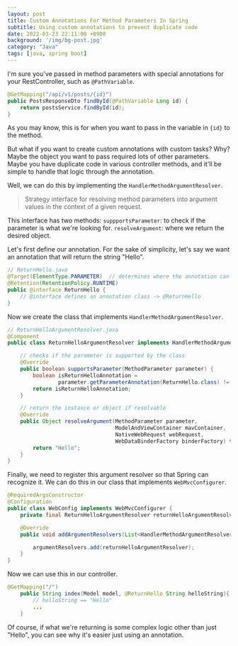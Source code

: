 ```yaml
---
layout: post
title: Custom Annotations For Method Parameters In Spring
subtitle: Using custom annotations to prevent duplicate code
date: 2022-03-23 22:11:00 +0900
background: '/img/bg-post.jpg'
category: "Java"
tags: [java, spring boot]
---
```


I'm sure you've passed in method parameters with special annotations for your RestController, such as `@PathVariable`.

```java
@GetMapping("/api/v1/posts/{id}")
public PostsResponseDto findById(@PathVariable Long id) {
    return postsService.findById(id);
}
```

As you may know, this is for when you want to pass in the variable in `{id}` to the method. 

But what if you want to create custom annotations with custom tasks? Why? Maybe the object you want to pass required lots of other parameters. Maybe you have duplicate code in various controller methods, and it'll be simple to handle that logic through the annotation.

 Well, we can do this by implementing the `HandlerMethodArgumentResolver`.

>Strategy interface for resolving method parameters into argument values in the context of a given request.

This interface has two methods: 
`suppportsParameter`: to check if the parameter is what we're looking for.
`resolveArgument`: where we return the desired object. 

Let's first define our annotation. For the sake of simplicity, let's say we want an annotation that will return the string "Hello".
```java
// ReturnHello.java
@Target(ElementType.PARAMETER)  // determines where the annotation can be used
@Retention(RetentionPolicy.RUNTIME)
public @interface ReturnHello {
    // @interface defines an annotation class -> @ReturnHello
}
```

Now we create the class that implements `HandlerMethodArgumentResolver`.

```java
// ReturnHelloArgumentResolver.java
@Component
public class ReturnHelloArgumentResolver implements HandlerMethodArgumentResolver {

    // checks if the parameter is supported by the class
    @Override
    public boolean supportsParameter(MethodParameter parameter) {
        boolean isReturnHelloAnnotation =
                parameter.getParameterAnnotation(ReturnHello.class) != null;
        return isReturnHelloAnnotation;
    }

    // return the instance or object if resolvable
    @Override
    public Object resolveArgument(MethodParameter parameter,
                                  ModelAndViewContainer mavContainer,
                                  NativeWebRequest webRequest,
                                  WebDataBinderFactory binderFactory) throws Exception {
        return "Hello";
    }
}
```

Finally, we need to register this argument resolver so that Spring can recognize it. We can do this in our class that implements `WebMvcConfigurer`.

```java
@RequiredArgsConstructor
@Configuration
public class WebConfig implements WebMvcConfigurer {
    private final ReturnHelloArgumentResolver returnHelloArgumentResolver;

    @Override
    public void addArgumentResolvers(List<HandlerMethodArgumentResolver> argumentResolvers){

        argumentResolvers.add(returnHelloArgumentResolver);
    }
}
```

Now we can use this in our controller.
```java
@GetMapping("/")
    public String index(Model model, @ReturnHello String helloString){
        // helloString == "Hello"
        ...
    }
```

Of course, if what we're returning is some complex logic other than just "Hello", you can see why it's easier just using an annotation. 

